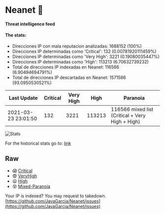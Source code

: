 # Neanet :hocho:
#### Threat intelligence feed
#### The stats:

- Direcciones IP con mala reputacion analizadas: 1688152 (100%)
- Direcciones IP determinadas como 'Critical':  132 (0.00781920111459%)
- Direcciones IP determinadas como 'Very High':  3221 (0.19080035447%)
- Direcciones IP determinadas como 'High':  113213 (6.70632739232)
- Total de direcciones IP indexadas en Neanet:  116566 (6.90494694791%)
- Total de direcciones IP descartadas en Neanet:  1571586 (93.0950530521%)

| Last Update | Critical | Very High | High | Paranoia |
| --- | --- | --- | --- | --- |
| 2021-03-23 23:01:50 | 132 | 3221 | 113213 | 116566 mixed list (Critical + Very High + High)|

![Stats](https://docs.google.com/spreadsheets/d/e/2PACX-1vSnaNMIXVabIpDJjufMlzH7poXnshF3mgd8Is1g9ytUEzVsP5my4Trn8f-xkoLLQ38xpL3HtmUexLo6/pubchart?oid=501124687&format=image)

For the historical stats go to: [link](/stats.csv)
## Raw
- :scream: [Critical](https://raw.githubusercontent.com/JavaGarcia/Neanet/master/blacklists/neanet_critical.txt)
- :fearful: [VeryHigh](https://raw.githubusercontent.com/JavaGarcia/Neanet/master/blacklists/neanet_veryHigh.txtt)
- :frowning: [High](https://raw.githubusercontent.com/JavaGarcia/Neanet/master/blacklists/neanet_high.txt)
- :dizzy_face: [Mixed-Paranoia](https://raw.githubusercontent.com/JavaGarcia/Neanet/master/blacklists/neanet_all.txt)


Your IP is indexed? You may request to takedown. [https://github.com/JavaGarcia/Neanet/issues](https://github.com/JavaGarcia/Neanet/issues)



























































































































































































































































































































































































































































































































































































































































































































































































































































































































































































































































































































































































































































































































































































































































































































































































































































































































































































































































































































































































































































































































































































































































































































































































































































































































































































































































































































































































































































































































































































































































































































































































































































































































































































































































































































































































































































































































































































































































































































































































































































































































































































































































































































































































































































































































































































































































































































































































































































































































































































































































































































































































































































































